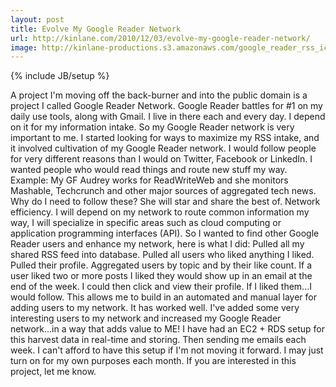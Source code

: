 ```yaml
---
layout: post
title: Evolve My Google Reader Network
url: http://kinlane.com/2010/12/03/evolve-my-google-reader-network/
image: http://kinlane-productions.s3.amazonaws.com/google_reader_rss_icons.jpg
---
```

{% include JB/setup %}
<p>
     A project I'm moving off the back-burner and into the public domain is a project I called Google Reader Network. Google Reader battles for #1 on my daily use tools, along with Gmail. I live in there each and every day. I depend on it for my information intake. So my Google Reader network is very important to me. I started looking for ways to maximize my RSS intake, and it involved cultivation of my Google Reader network. I would follow people for very different reasons than I would on Twitter, Facebook or LinkedIn. I wanted people who would read things and route new stuff my way. Example: My GF Audrey works for ReadWriteWeb and she monitors Mashable, Techcrunch and other major sources of aggregated tech news. Why do I need to follow these? She will star and share the best of. Network efficiency. I will depend on my network to route common information my way, I will specialize in specific areas such as cloud computing or application programming interfaces (API). So I wanted to find other Google Reader users and enhance my network, here is what I did: Pulled all my shared RSS feed into database. Pulled all users who liked anything I liked. Pulled their profile. Aggregated users by topic and by their like count. If a user liked two or more posts I liked they would show up in an email at the end of the week. I could then click and view their profile. If I liked them...I would follow. This allows me to build in an automated and manual layer for adding users to my network. It has worked well. I've added some very interesting users to my network and increased my Google Reader network...in a way that adds value to ME! I have had an EC2 + RDS setup for this harvest data in real-time and storing. Then sending me emails each week. I can't afford to have this setup if I'm not moving it forward. I may just turn on for my own purposes each month. If you are interested in this project, let me know.
</p>